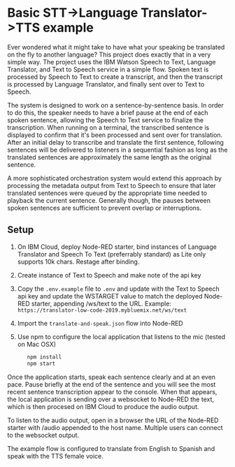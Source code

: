# Basic STT->Language Translator->TTS example

Ever wondered what it might take to have what your speaking be translated on the fly to another language? This project does exactly that in a very simple way. The project uses the IBM Watson Speech to Text, Language Translator, and Text to Speech service in a simple flow. Spoken text is processed by Speech to Text to create a transcript, and then the transcript is processed by Language Translator, and finally sent over to Text to Speech.

The system is designed to work on a sentence-by-sentence basis. In order to do this, the speaker needs to have a brief pause at the end of each spoken sentence, allowing the Speech to Text service to finalize the transcription. When running on a terminal, the transcribed sentence is displayed to confirm that it's been processed and sent over for translation. After an initial delay to transcribe and translate the first sentence, following sentences will be delivered to listeners in a sequential fashion as long as the translated sentences are approximately the same length as the original sentence.

A more sophisticated orchestration system would extend this approach by processing the metadata output from Text to Speech to ensure that later translated sentences were queued by the appropriate time needed to playback the current sentence. Generally though, the pauses between spoken sentences are sufficient to prevent overlap or interruptions.

## Setup

1. On IBM Cloud, deploy Node-RED starter, bind instances of Language Translator and Speech To Text (preferrably standard) as Lite only supports 10k chars. Restage after binding.

1. Create instance of Text to Speech and make note of the api key

1. Copy the `.env.example` file to `.env` and update with the Text to Speech api key and update the WSTARGET value to match the deployed Node-RED starter, appending /ws/text to the URL. Example: `https://translator-low-code-2019.mybluemix.net/ws/text`

1. Import the `translate-and-speak.json` flow into Node-RED 

1. Use npm to configure the local application that listens to the mic (tested on Mac OSX)

    ```bash
       npm install
       npm start
    ```

Once the application starts, speak each sentence clearly and at an even pace. Pause briefly at the end of the sentence and you will see the most recent sentence transcription appear to the console. When that appears, the local application is sending over a websocket to Node-RED the text, which is then procesed on IBM Cloud to produce the audio output.

To listen to the audio output, open in a browser the URL of the Node-RED starter with /audio appended to the host name. Multiple users can connect to the websocket output.

The example flow is configured to translate from English to Spanish and speak with the TTS female voice.
